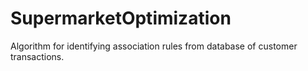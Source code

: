# SupermarketOptimization
Algorithm for identifying association rules from database of customer transactions.
